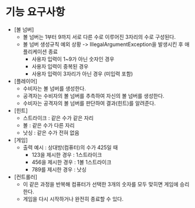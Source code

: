 # 기능 요구사항
- [볼 넘버]
  - 볼 넘버는 1부터 9까지 서로 다른 수로 이루어진 3자리의 수로 구성된다.
  - 볼 넘버 생성규칙 예외 상황 -> IllegalArgumentException을 발생시킨 후 애플리케이션 종료
    - 사용자 입력이 1~9가 아닌 숫자인 경우
    - 사용자 입력이 중복된 경우
    - 사용자 입력이 3자리가 아닌 경우 (미입력 포함)
- [플레이어] 
  - 수비자는 볼 넘버를 생성한다.
  - 공격자는 수비자의 볼 넘버를 추측하여 자신의 볼 넘버를 생성한다.
  - 수비자는 공격자의 볼 넘버를 판단하여 결과(힌트)를 알려준다.
- [힌트]
  - 스트라이크 : 같은 수가 같은 자리
  - 볼 : 같은 수가 다른 자리
  - 낫싱 : 같은 수가 전혀 없음
- [게임]
  - 출력 예시 : 상대방(컴퓨터)의 수가 425일 때
    - 123을 제시한 경우 : 1스트라이크
    - 456을 제시한 경우 : 1볼 1스트라이크
    - 789를 제시한 경우 : 낫싱
- [컨트롤러]
  - 이 같은 과정을 반복해 컴퓨터가 선택한 3개의 숫자를 모두 맞히면 게임에 승리한다.
  - 게임을 다시 시작하거나 완전히 종료할 수 있다.
